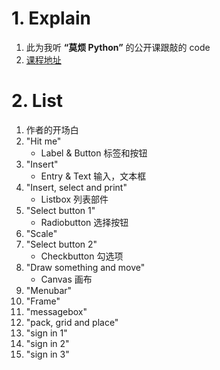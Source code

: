 # 1. Explain

1. 此为我听 **“莫烦 Python”** 的公开课跟敲的 code
2. [课程地址](https://www.bilibili.com/video/av16942112)


# 2. List

1. 作者的开场白
2. "Hit me"
    - Label & Button 标签和按钮
3. "Insert"
    - Entry & Text 输入，文本框
4. "Insert, select and print"
    - Listbox 列表部件
5. "Select button 1"
    - Radiobutton 选择按钮
6. "Scale"
7. "Select button 2"
    - Checkbutton 勾选项
8. "Draw something and move"
    - Canvas 画布
9. "Menubar"
10. "Frame"
11. "messagebox"
12. "pack, grid and place"
13. "sign in 1"
14. "sign in 2"
15. "sign in 3"

